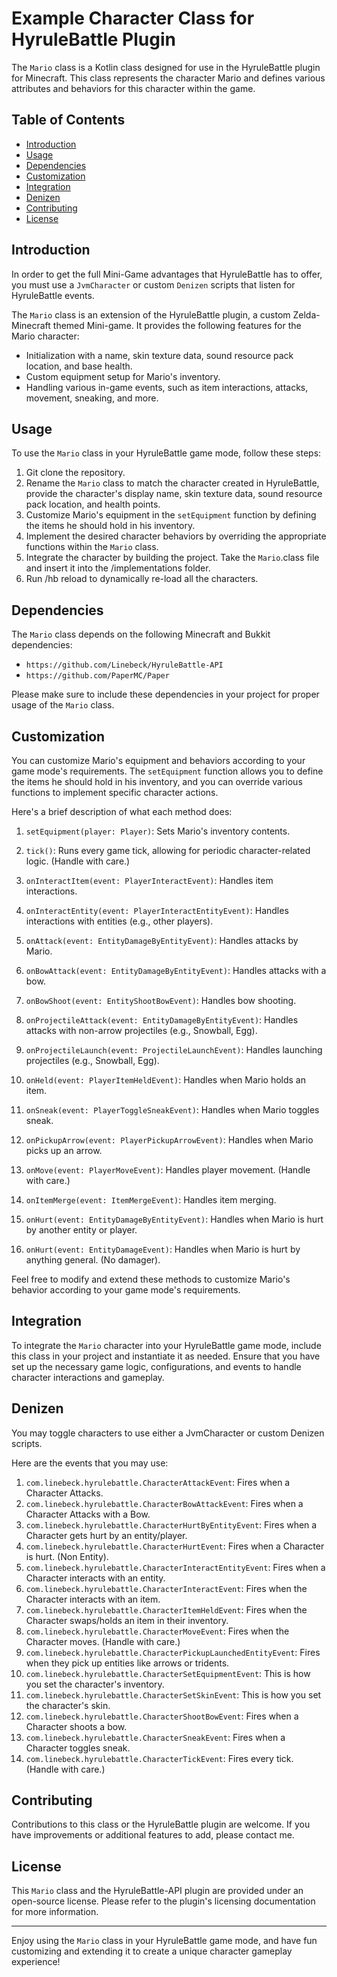# Example Character Class for HyruleBattle Plugin

The `Mario` class is a Kotlin class designed for use in the HyruleBattle plugin for Minecraft. This class represents the character Mario and defines various attributes and behaviors for this character within the game.

## Table of Contents

- [Introduction](#introduction)
- [Usage](#usage)
- [Dependencies](#dependencies)
- [Customization](#customization)
- [Integration](#integration)
- [Denizen](#Denizen)
- [Contributing](#contributing)
- [License](#license)

## Introduction

In order to get the full Mini-Game advantages that HyruleBattle has to offer, you must use a `JvmCharacter` or custom `Denizen` scripts that listen for HyruleBattle events. 

The `Mario` class is an extension of the HyruleBattle plugin, a custom Zelda-Minecraft themed Mini-game. It provides the following features for the Mario character:

- Initialization with a name, skin texture data, sound resource pack location, and base health.
- Custom equipment setup for Mario's inventory.
- Handling various in-game events, such as item interactions, attacks, movement, sneaking, and more.

## Usage

To use the `Mario` class in your HyruleBattle game mode, follow these steps:

1. Git clone the repository.
2. Rename the `Mario` class to match the character created in HyruleBattle, provide the character's display name, skin texture data, sound resource pack location, and health points.
3. Customize Mario's equipment in the `setEquipment` function by defining the items he should hold in his inventory.
4. Implement the desired character behaviors by overriding the appropriate functions within the `Mario` class.
5. Integrate the character by building the project. Take the `Mario`.class file and insert it into the /implementations folder.
6. Run /hb reload to dynamically re-load all the characters.

## Dependencies

The `Mario` class depends on the following Minecraft and Bukkit dependencies:

- `https://github.com/Linebeck/HyruleBattle-API`
- `https://github.com/PaperMC/Paper`

Please make sure to include these dependencies in your project for proper usage of the `Mario` class.

## Customization

You can customize Mario's equipment and behaviors according to your game mode's requirements. The `setEquipment` function allows you to define the items he should hold in his inventory, and you can override various functions to implement specific character actions.

Here's a brief description of what each method does:

1. `setEquipment(player: Player)`: Sets Mario's inventory contents.

2. `tick()`: Runs every game tick, allowing for periodic character-related logic. (Handle with care.)

3. `onInteractItem(event: PlayerInteractEvent)`: Handles item interactions.

4. `onInteractEntity(event: PlayerInteractEntityEvent)`: Handles interactions with entities (e.g., other players).

5. `onAttack(event: EntityDamageByEntityEvent)`: Handles attacks by Mario.

6. `onBowAttack(event: EntityDamageByEntityEvent)`: Handles attacks with a bow.

7. `onBowShoot(event: EntityShootBowEvent)`: Handles bow shooting.

8. `onProjectileAttack(event: EntityDamageByEntityEvent)`: Handles attacks with non-arrow projectiles (e.g., Snowball, Egg).

9. `onProjectileLaunch(event: ProjectileLaunchEvent)`: Handles launching projectiles (e.g., Snowball, Egg).

10. `onHeld(event: PlayerItemHeldEvent)`: Handles when Mario holds an item.

11. `onSneak(event: PlayerToggleSneakEvent)`: Handles when Mario toggles sneak.

12. `onPickupArrow(event: PlayerPickupArrowEvent)`: Handles when Mario picks up an arrow.

13. `onMove(event: PlayerMoveEvent)`: Handles player movement. (Handle with care.)

14. `onItemMerge(event: ItemMergeEvent)`: Handles item merging.

15. `onHurt(event: EntityDamageByEntityEvent)`: Handles when Mario is hurt by another entity or player.

16. `onHurt(event: EntityDamageEvent)`: Handles when Mario is hurt by anything general. (No damager).

Feel free to modify and extend these methods to customize Mario's behavior according to your game mode's requirements.

## Integration

To integrate the `Mario` character into your HyruleBattle game mode, include this class in your project and instantiate it as needed. Ensure that you have set up the necessary game logic, configurations, and events to handle character interactions and gameplay.

## Denizen

You may toggle characters to use either a JvmCharacter or custom Denizen scripts.

Here are the events that you may use:

1. `com.linebeck.hyrulebattle.CharacterAttackEvent`: Fires when a Character Attacks.
2. `com.linebeck.hyrulebattle.CharacterBowAttackEvent`: Fires when a Character Attacks with a Bow.
3. `com.linebeck.hyrulebattle.CharacterHurtByEntityEvent`: Fires when a Character gets hurt by an entity/player.
4. `com.linebeck.hyrulebattle.CharacterHurtEvent`: Fires when a Character is hurt. (Non Entity).
5. `com.linebeck.hyrulebattle.CharacterInteractEntityEvent`: Fires when a Character interacts with an entity.
6. `com.linebeck.hyrulebattle.CharacterInteractEvent`: Fires when the Character interacts with an item.
7. `com.linebeck.hyrulebattle.CharacterItemHeldEvent`: Fires when the Character swaps/holds an item in their inventory.
8. `com.linebeck.hyrulebattle.CharacterMoveEvent`: Fires when the Character moves. (Handle with care.)
9. `com.linebeck.hyrulebattle.CharacterPickupLaunchedEntityEvent`: Fires when they pick up entities like arrows or tridents.
10. `com.linebeck.hyrulebattle.CharacterSetEquipmentEvent`: This is how you set the character's inventory.
11. `com.linebeck.hyrulebattle.CharacterSetSkinEvent`: This is how you set the character's skin.
12. `com.linebeck.hyrulebattle.CharacterShootBowEvent`: Fires when a Character shoots a bow.
13. `com.linebeck.hyrulebattle.CharacterSneakEvent`: Fires when a Character toggles sneak.
14. `com.linebeck.hyrulebattle.CharacterTickEvent`: Fires every tick. (Handle with care.)

## Contributing

Contributions to this class or the HyruleBattle plugin are welcome. If you have improvements or additional features to add, please contact me.
## License

This `Mario` class and the HyruleBattle-API plugin are provided under an open-source license. Please refer to the plugin's licensing documentation for more information.

---

Enjoy using the `Mario` class in your HyruleBattle game mode, and have fun customizing and extending it to create a unique character gameplay experience!